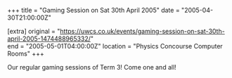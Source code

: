 +++
title = "Gaming Session on Sat 30th April 2005"
date = "2005-04-30T21:00:00Z"

[extra]
original = "https://uwcs.co.uk/events/gaming-session-on-sat-30th-april-2005-1474488965332/"    
end = "2005-05-01T04:00:00Z"
location = "Physics Concourse Computer Rooms"
+++

Our regular gaming sessions of Term 3\! Come one and all\!


